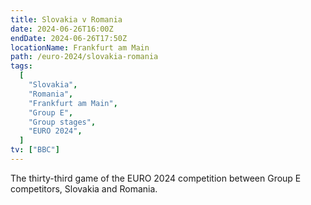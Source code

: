 ```yaml
---
title: Slovakia v Romania
date: 2024-06-26T16:00Z
endDate: 2024-06-26T17:50Z
locationName: Frankfurt am Main
path: /euro-2024/slovakia-romania
tags:
  [
    "Slovakia",
    "Romania",
    "Frankfurt am Main",
    "Group E",
    "Group stages",
    "EURO 2024",
  ]
tv: ["BBC"]
---
```


The thirty-third game of the EURO 2024 competition between Group E competitors, Slovakia and Romania.
